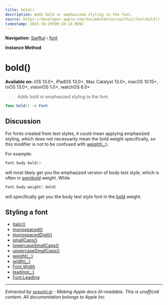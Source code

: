 ```yaml
---
title: bold()
description: Adds bold or emphasized styling to the font.
source: https://developer.apple.com/documentation/swiftui/font/bold()
timestamp: 2025-10-29T00:10:14.989Z
---
```


**Navigation:** [Swiftui](/documentation/swiftui) › [font](/documentation/swiftui/font)

**Instance Method**

# bold()

**Available on:** iOS 13.0+, iPadOS 13.0+, Mac Catalyst 13.0+, macOS 10.15+, tvOS 13.0+, visionOS 1.0+, watchOS 6.0+

> Adds bold or emphasized styling to the font.

```swift
func bold() -> Font
```

## Discussion

For fonts created from text styles, it could mean applying emphasized styling, which does not necessarily mean the bold weight specifically, so this modifier is not to be confused with [weight(_:)](/documentation/SwiftUI/Font/weight(_:)).

For example:

```swift
Font.body.bold()
```

will most likely get you the emphasized version of body text style, which is often in [semibold](/documentation/SwiftUI/Font/Weight/semibold) weight. While

```swift
Font.body.weight(.bold)
```

will specifically get you the body text style font in the [bold](/documentation/SwiftUI/Font/Weight/bold) weight.

## Styling a font

- [italic()](/documentation/swiftui/font/italic())
- [monospaced()](/documentation/swiftui/font/monospaced())
- [monospacedDigit()](/documentation/swiftui/font/monospaceddigit())
- [smallCaps()](/documentation/swiftui/font/smallcaps())
- [lowercaseSmallCaps()](/documentation/swiftui/font/lowercasesmallcaps())
- [uppercaseSmallCaps()](/documentation/swiftui/font/uppercasesmallcaps())
- [weight(_:)](/documentation/swiftui/font/weight(_:))
- [width(_:)](/documentation/swiftui/font/width(_:))
- [Font.Width](/documentation/swiftui/font/width)
- [leading(_:)](/documentation/swiftui/font/leading(_:))
- [Font.Leading](/documentation/swiftui/font/leading)

---

*Extracted by [sosumi.ai](https://sosumi.ai) - Making Apple docs AI-readable.*
*This is unofficial content. All documentation belongs to Apple Inc.*
